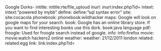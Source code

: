 Google Dorks-
intitle:
intitle:rte/file_uploud
inurl:
inurl:index.php?id=
intext:
intext:”powered by mybb”
define:
define:”sql syntax error”
site:
site:cocacola
phonebook:
phonebook:wildhacker
maps:
Google will look on google maps for your search.
book:
Google has an online library store. If you want to find interesting books use this dork.
book:java language
pdf:
froogle:
Used for froogle search instead of google.
info:
info:firefox
movie:
movie:watch hackers2 online
weather:
weather: 21/12/2011 london
related:
related:egg
link:
link:index.php?id=
